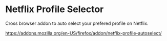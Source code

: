 # Netflix Profile Selector

Cross browser addon to auto select your prefered profile on Netflix.

https://addons.mozilla.org/en-US/firefox/addon/netflix-profile-autoselect/